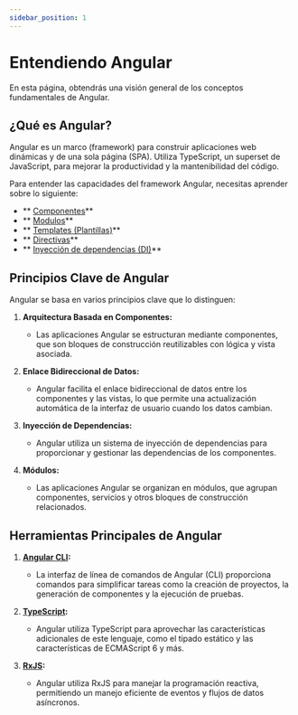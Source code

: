 ```yaml
---
sidebar_position: 1
---
```


# Entendiendo Angular

En esta página, obtendrás una visión general de los conceptos fundamentales de Angular.

## ¿Qué es Angular?

Angular es un marco (framework) para construir aplicaciones web dinámicas y de una sola página (SPA). Utiliza TypeScript, un superset de JavaScript, para mejorar la productividad y la mantenibilidad del código.

Para entender las capacidades del framework Angular, necesitas aprender sobre lo siguiente:

  - ** [Componentes](./components)**
  - ** [Modulos](./modules.md)**
  - ** [Templates (Plantillas)](./templates)**
  - ** [Directivas](./directives)**
  - ** [Inyección de dependencias (DI)](./dependency-injection)**

## Principios Clave de Angular

Angular se basa en varios principios clave que lo distinguen:

1. **Arquitectura Basada en Componentes:**

    - Las aplicaciones Angular se estructuran mediante componentes, que son bloques de construcción reutilizables con lógica y vista asociada.

2. **Enlace Bidireccional de Datos:**

    - Angular facilita el enlace bidireccional de datos entre los componentes y las vistas, lo que permite una actualización automática de la interfaz de usuario cuando los datos cambian.

3. **Inyección de Dependencias:**

    - Angular utiliza un sistema de inyección de dependencias para proporcionar y gestionar las dependencias de los componentes.

4. **Módulos:**
    - Las aplicaciones Angular se organizan en módulos, que agrupan componentes, servicios y otros bloques de construcción relacionados.

## Herramientas Principales de Angular

1. **[Angular CLI](https://angular.io/cli):**

    - La interfaz de línea de comandos de Angular (CLI) proporciona comandos para simplificar tareas como la creación de proyectos, la generación de componentes y la ejecución de pruebas.

2. **[TypeScript](https://www.typescriptlang.org/docs/handbook/typescript-in-5-minutes-oop.html):**

    - Angular utiliza TypeScript para aprovechar las características adicionales de este lenguaje, como el tipado estático y las características de ECMAScript 6 y más.

3. **[RxJS](https://rxjs.dev/guide/overview):**
    - Angular utiliza RxJS para manejar la programación reactiva, permitiendo un manejo eficiente de eventos y flujos de datos asíncronos.
